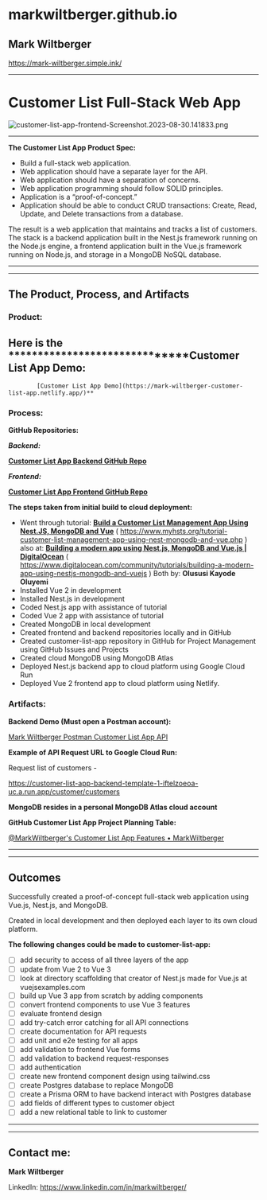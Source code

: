 # markwiltberger.github.io


## Mark Wiltberger


https://mark-wiltberger.simple.ink/

---

# **Customer List Full-Stack Web App**

![customer-list-app-frontend-Screenshot.2023-08-30.141833.png](https://s3-us-west-2.amazonaws.com/secure.notion-static.com/be40b622-2184-4c76-aafe-ccd3be77d0d7/customer-list-app-frontend-Screenshot.2023-08-30.141833.png)

---

**The Customer List App Product Spec:**

- Build a full-stack web application.
- Web application should have a separate layer for the API.
- Web application should have a separation of concerns.
- Web application programming should follow SOLID principles.
- Application is a “proof-of-concept.”
- Application should be able to conduct CRUD transactions: Create, Read, Update, and Delete transactions from a database.

The result is a web application that maintains and tracks a list of customers. The stack is a backend application built in the Nest.js framework running on the Node.js engine, a frontend application built in the Vue.js framework running on Node.js, and storage in a MongoDB NoSQL database.

---

---

## The Product, Process, and Artifacts

### Product:

## Here is the ******************************Customer List App Demo:
            [Customer List App Demo](https://mark-wiltberger-customer-list-app.netlify.app/)**

### Process:

****************************************GitHub Repositories:****************************************

***Backend:***

[**Customer List App Backend GitHub Repo**](https://github.com/MarkWiltberger/customer-list-app-backend)

***Frontend:*** 

[**Customer List App Frontend GitHub Repo**](https://github.com/MarkWiltberger/customer-list-app-frontend)

**The steps taken from initial build to cloud deployment:**

- Went through tutorial: 
[**Build a Customer List Management App Using Nest.JS, MongoDB and Vue**](https://www.myhsts.org/tutorial-customer-list-management-app-using-nest-mongodb-and-vue.php)
( https://www.myhsts.org/tutorial-customer-list-management-app-using-nest-mongodb-and-vue.php )
also at:
[**Building a modern app using Nest.js, MongoDB and Vue.js | DigitalOcean**](https://www.digitalocean.com/community/tutorials/building-a-modern-app-using-nestjs-mongodb-and-vuejs)
( https://www.digitalocean.com/community/tutorials/building-a-modern-app-using-nestjs-mongodb-and-vuejs )
Both by: **Olususi Kayode Oluyemi**
- Installed Vue 2 in development
- Installed Nest.js in development
- Coded Nest.js app with assistance of tutorial
- Coded Vue 2 app with assistance of tutorial
- Created MongoDB in local development
- Created frontend and backend repositories locally and in GitHub
- Created customer-list-app repository in GitHub for Project Management using GitHub Issues and Projects
- Created cloud MongoDB using MongoDB Atlas
- Deployed Nest.js backend app to cloud platform using Google Cloud Run
- Deployed Vue 2 frontend app to cloud platform using Netlify.

### Artifacts:

**Backend Demo (Must open a Postman account):** 

[Mark Wiltberger Postman Customer List App API](https://www.postman.com/science-meteorologist-84254413/workspace/mark-wiltberger-postman-customer-list-app-api)

**Example of API Request URL to Google Cloud Run:**

Request list of customers - 

https://customer-list-app-backend-template-1-iftelzoeoa-uc.a.run.app/customer/customers

******************************************************************************************************************MongoDB resides in a personal MongoDB Atlas cloud account******************************************************************************************************************

**GitHub Customer List App Project Planning Table:**

[@MarkWiltberger's Customer List App Features • MarkWiltberger](https://github.com/users/MarkWiltberger/projects/3/views/4)

---

---

## Outcomes

Successfully created a proof-of-concept full-stack web application using Vue.js, Nest.js, and MongoDB.

Created in local development and then deployed each layer to its own cloud platform.

**The following changes could be made to customer-list-app:**

- [ ]  add security to access of all three layers of the app
- [ ]  update from Vue 2 to Vue 3
- [ ]  look at directory scaffolding that creator of Nest.js made for Vue.js at vuejsexamples.com
- [ ]  build up Vue 3 app from scratch by adding components
- [ ]  convert frontend components to use Vue 3 features
- [ ]  evaluate frontend design
- [ ]  add try-catch error catching for all API connections
- [ ]  create documentation for API requests
- [ ]  add unit and e2e testing for all apps
- [ ]  add validation to frontend Vue forms
- [ ]  add validation to backend request-responses
- [ ]  add authentication
- [ ]  create new frontend component design using tailwind.css
- [ ]  create Postgres database to replace MongoDB
- [ ]  create a Prisma ORM to have backend interact with Postgres database
- [ ]  add fields of different types to customer object
- [ ]  add a new relational table to link to customer

---

---

## Contact me:

****************Mark Wiltberger****************

LinkedIn: https://www.linkedin.com/in/markwiltberger/

